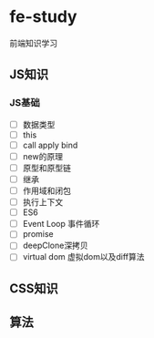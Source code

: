 # fe-study

前端知识学习

## JS知识

### JS基础

- [ ] 数据类型
- [ ] this
- [ ] call apply bind
- [ ] new的原理
- [ ] 原型和原型链
- [ ] 继承
- [ ] 作用域和闭包
- [ ] 执行上下文
- [ ] ES6
- [ ] Event Loop 事件循环
- [ ] promise
- [ ] deepClone深拷贝
- [ ] virtual dom 虚拟dom以及diff算法

## CSS知识

## 算法